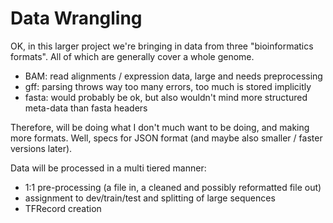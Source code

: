 # Data Wrangling

OK, in this larger project we're bringing in data from three "bioinformatics formats". 
All of which are generally cover a whole genome.


- BAM: read alignments / expression data, large and needs preprocessing
- gff: parsing throws way too many errors, too much is stored implicitly
- fasta: would probably be ok, but also wouldn't mind more structured 
  meta-data than fasta headers
  
Therefore, will be doing what I don't much want to be doing, and making more
formats. Well, specs for JSON format (and maybe also smaller / faster versions later).

Data will be processed in a multi tiered manner:

- 1:1 pre-processing (a file in, a cleaned and possibly reformatted file out)
- assignment to dev/train/test and splitting of large sequences
- TFRecord creation


